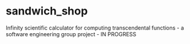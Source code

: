 # sandwich_shop
Infinity scientific calculator for computing transcendental functions - a software engineering group project - IN PROGRESS
